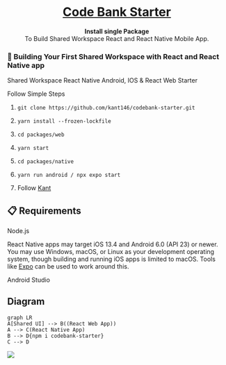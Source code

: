 <h1 align="center">
  <a href="">
   Code Bank Starter 
  </a>
</h1>

<p align="center">
  <strong>Install single Package</strong><br>
  To Build Shared Workspace React and React Native Mobile App.
</p>

### 🎉 Building Your First Shared Workspace with React and React Native app 


Shared Workspace React Native Android, IOS &amp; React Web Starter

Follow Simple Steps 

1. `git clone https://github.com/kant146/codebank-starter.git`

2. `yarn install --frozen-lockfile`
3. `cd packages/web`
4. `yarn start`
5. `cd packages/native`
6. `yarn run android / npx expo start`
7. Follow <a href="https://github.com/kant146">Kant</a>

## 📋 Requirements
Node.js

React Native apps may target iOS 13.4 and Android 6.0 (API 23) or newer. You may use Windows, macOS, or Linux as your development operating system, though building and running iOS apps is limited to macOS. Tools like [Expo](https://expo.dev/) can be used to work around this.

Android Studio 

## Diagram
```mermaid
graph LR
A[Shared UI] --> B((React Web App))
A --> C(React Native App)
B --> D{npm i codebank-starter}
C --> D
```
<img src="https://t.bkit.co/w_664f623feee0a.gif" />


